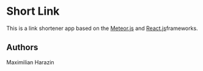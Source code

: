 # Short Link
This is a link shortener app based on the [Meteor.js](https://www.meteor.com) and [React.js](https://reactjs.org)frameworks.

## Authors
Maximilian Harazin
